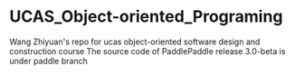 # UCAS_Object-oriented_Programing
Wang Zhiyuan's repo for ucas object-oriented software design and construction course
The source code of PaddlePaddle release 3.0-beta is under paddle branch
